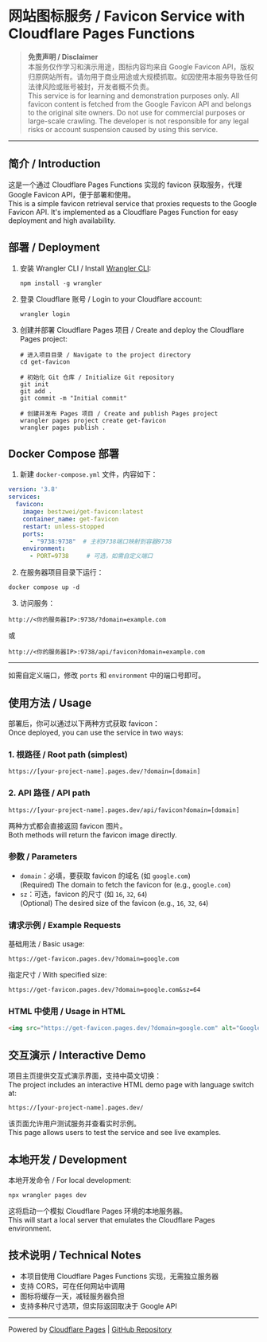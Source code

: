 # 网站图标服务 / Favicon Service with Cloudflare Pages Functions

> **免责声明 / Disclaimer**  
> 本服务仅作学习和演示用途，图标内容均来自 Google Favicon API，版权归原网站所有。请勿用于商业用途或大规模抓取。如因使用本服务导致任何法律风险或账号被封，开发者概不负责。  
> This service is for learning and demonstration purposes only. All favicon content is fetched from the Google Favicon API and belongs to the original site owners. Do not use for commercial purposes or large-scale crawling. The developer is not responsible for any legal risks or account suspension caused by using this service.

---

## 简介 / Introduction

这是一个通过 Cloudflare Pages Functions 实现的 favicon 获取服务，代理 Google Favicon API，便于部署和使用。  
This is a simple favicon retrieval service that proxies requests to the Google Favicon API. It's implemented as a Cloudflare Pages Function for easy deployment and high availability.

## 部署 / Deployment

1. 安装 Wrangler CLI / Install [Wrangler CLI](https://developers.cloudflare.com/workers/wrangler/install-and-update/):
   ```
   npm install -g wrangler
   ```

2. 登录 Cloudflare 账号 / Login to your Cloudflare account:
   ```
   wrangler login
   ```

3. 创建并部署 Cloudflare Pages 项目 / Create and deploy the Cloudflare Pages project:
   ```
   # 进入项目目录 / Navigate to the project directory
   cd get-favicon
   
   # 初始化 Git 仓库 / Initialize Git repository
   git init
   git add .
   git commit -m "Initial commit"
   
   # 创建并发布 Pages 项目 / Create and publish Pages project
   wrangler pages project create get-favicon
   wrangler pages publish .
   ```

## Docker Compose 部署

1. 新建 `docker-compose.yml` 文件，内容如下：

```yaml
version: '3.8'
services:
  favicon:
    image: bestzwei/get-favicon:latest
    container_name: get-favicon
    restart: unless-stopped
    ports:
      - "9738:9738"  # 主机9738端口映射到容器9738
    environment:
      - PORT=9738     # 可选，如需自定义端口
```

2. 在服务器项目目录下运行：

```
docker compose up -d
```

3. 访问服务：

```
http://<你的服务器IP>:9738/?domain=example.com
```
或
```
http://<你的服务器IP>:9738/api/favicon?domain=example.com
```

---

如需自定义端口，修改 `ports` 和 `environment` 中的端口号即可。

## 使用方法 / Usage

部署后，你可以通过以下两种方式获取 favicon：  
Once deployed, you can use the service in two ways:

### 1. 根路径 / Root path (simplest)

```
https://[your-project-name].pages.dev/?domain=[domain]
```

### 2. API 路径 / API path

```
https://[your-project-name].pages.dev/api/favicon?domain=[domain]
```

两种方式都会直接返回 favicon 图片。  
Both methods will return the favicon image directly.

### 参数 / Parameters

- `domain`：必填，要获取 favicon 的域名 (如 `google.com`)  
  (Required) The domain to fetch the favicon for (e.g., `google.com`)
- `sz`：可选，favicon 的尺寸 (如 `16`, `32`, `64`)  
  (Optional) The desired size of the favicon (e.g., `16`, `32`, `64`)

### 请求示例 / Example Requests

基础用法 / Basic usage:
```
https://get-favicon.pages.dev/?domain=google.com
```

指定尺寸 / With specified size:
```
https://get-favicon.pages.dev/?domain=google.com&sz=64
```

### HTML 中使用 / Usage in HTML

```html
<img src="https://get-favicon.pages.dev/?domain=google.com" alt="Google Favicon">
```

## 交互演示 / Interactive Demo

项目主页提供交互式演示界面，支持中英文切换：  
The project includes an interactive HTML demo page with language switch at:

```
https://[your-project-name].pages.dev/
```

该页面允许用户测试服务并查看实时示例。  
This page allows users to test the service and see live examples.

## 本地开发 / Development

本地开发命令 / For local development:

```
npx wrangler pages dev
```

这将启动一个模拟 Cloudflare Pages 环境的本地服务器。  
This will start a local server that emulates the Cloudflare Pages environment.

## 技术说明 / Technical Notes

- 本项目使用 Cloudflare Pages Functions 实现，无需独立服务器
- 支持 CORS，可在任何网站中调用
- 图标将缓存一天，减轻服务器负担
- 支持多种尺寸选项，但实际返回取决于 Google API

---

Powered by [Cloudflare Pages](https://pages.cloudflare.com/) | [GitHub Repository](https://github.com/bestZwei/get-favicon)
